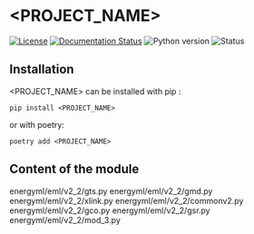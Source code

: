 <!--
Copyright (c) 2022-2023 Geosiris.
SPDX-License-Identifier: Apache-2.0
-->
<PROJECT_NAME>
==============

[![License](https://img.shields.io/pypi/l/resqml22)](https://github.com/geosiris-technologies/energyml-python-generator/blob/main/LICENSE)
[![Documentation Status](https://readthedocs.org/projects/energyml-python-generator/badge/?version=latest)](https://energyml-python-generator.readthedocs.io/en/latest/?badge=latest)
![Python version](https://img.shields.io/pypi/pyversions/resqml22)
![Status](https://img.shields.io/pypi/status/resqml22)




Installation
------------

<PROJECT_NAME> can be installed with pip : 

```console
pip install <PROJECT_NAME>
```

or with poetry: 
```console
poetry add <PROJECT_NAME>
```


Content of the module
---

energyml/eml/v2_2/gts.py energyml/eml/v2_2/gmd.py energyml/eml/v2_2/xlink.py energyml/eml/v2_2/commonv2.py energyml/eml/v2_2/gco.py energyml/eml/v2_2/gsr.py energyml/eml/v2_2/mod_3.py

